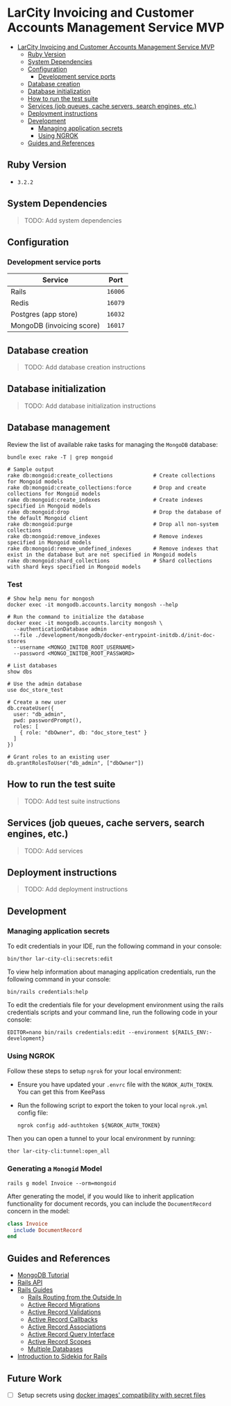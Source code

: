 # LarCity Invoicing and Customer Accounts  Management Service MVP

- [LarCity Invoicing and Customer Accounts  Management Service MVP](#larcity-invoicing-and-customer-accounts--management-service-mvp)
  - [Ruby Version](#ruby-version)
  - [System Dependencies](#system-dependencies)
  - [Configuration](#configuration)
    - [Development service ports](#development-service-ports)
  - [Database creation](#database-creation)
  - [Database initialization](#database-initialization)
  - [How to run the test suite](#how-to-run-the-test-suite)
  - [Services (job queues, cache servers, search engines, etc.)](#services-job-queues-cache-servers-search-engines-etc)
  - [Deployment instructions](#deployment-instructions)
  - [Development](#development)
    - [Managing application secrets](#managing-application-secrets)
    - [Using NGROK](#using-ngrok)
  - [Guides and References](#guides-and-references)

## Ruby Version

- `3.2.2`

## System Dependencies

> TODO: Add system dependencies

## Configuration

### Development service ports

<table>
<thead>
    <tr>
        <th>Service</th>
        <th>Port</th>
    </tr>
</thead>
<tbody>
    <tr>
        <td>Rails</td>
        <td><code>16006</code></td>
    </tr>
    <tr>
        <td>Redis</td>
        <td><code>16079</code></td>
    </tr>
    <tr>
        <td>Postgres (app store)</td>
        <td><code>16032</code></td>
    </tr>
    <tr>
        <td>MongoDB (invoicing score)</td>
        <td><code>16017</code></td>
    </tr>
</table>

## Database creation

> TODO: Add database creation instructions

## Database initialization

> TODO: Add database initialization instructions

## Database management 

Review the list of available rake tasks for managing the `MongoDB` database:

```shell
bundle exec rake -T | grep mongoid

# Sample output
rake db:mongoid:create_collections             # Create collections for Mongoid models
rake db:mongoid:create_collections:force       # Drop and create collections for Mongoid models
rake db:mongoid:create_indexes                 # Create indexes specified in Mongoid models
rake db:mongoid:drop                           # Drop the database of the default Mongoid client
rake db:mongoid:purge                          # Drop all non-system collections
rake db:mongoid:remove_indexes                 # Remove indexes specified in Mongoid models
rake db:mongoid:remove_undefined_indexes       # Remove indexes that exist in the database but are not specified in Mongoid models
rake db:mongoid:shard_collections              # Shard collections with shard keys specified in Mongoid models
```

### Test

```shell
# Show help menu for mongosh
docker exec -it mongodb.accounts.larcity mongosh --help

# Run the command to initialize the database
docker exec -it mongodb.accounts.larcity mongosh \
  --authenticationDatabase admin
  --file ./development/mongodb/docker-entrypoint-initdb.d/init-doc-stores
  --username <MONGO_INITDB_ROOT_USERNAME>
  --password <MONGO_INITDB_ROOT_PASSWORD>

# List databases
show dbs

# Use the admin database
use doc_store_test

# Create a new user
db.createUser({
  user: "db_admin",
  pwd: passwordPrompt(),
  roles: [
    { role: "dbOwner", db: "doc_store_test" }
  ]
})

# Grant roles to an existing user
db.grantRolesToUser("db_admin", ["dbOwner"])
```

## How to run the test suite

> TODO: Add test suite instructions

## Services (job queues, cache servers, search engines, etc.)

> TODO: Add services

## Deployment instructions

> TODO: Add deployment instructions

## Development

### Managing application secrets

To edit credentials in your IDE, run the following command in your console:

```shell
bin/thor lar-city-cli:secrets:edit
```

To view help information about managing application credentials, run the following command in your console:

```shell
bin/rails credentials:help
```

To edit the credentials file for your development environment using the rails credentials scripts
and your command line, run the following code in your console:

```shell
EDITOR=nano bin/rails credentials:edit --environment ${RAILS_ENV:-development}
```

### Using NGROK

Follow these steps to setup `ngrok` for your local environment:

- Ensure you have updated your `.envrc` file with the `NGROK_AUTH_TOKEN`. You can get this from KeePass
- Run the following script to export the token to your local `ngrok.yml` config file:

  ```shell
  ngrok config add-authtoken ${NGROK_AUTH_TOKEN}
  ```

Then you can open a tunnel to your local environment by running:

```shell
thor lar-city-cli:tunnel:open_all
```

### Generating a `Monogid` Model

```shell
rails g model Invoice --orm=mongoid
```

After generating the model, if you would like to inherit application functionality for document records, 
you can include the `DocumentRecord` concern in the model:

```ruby
class Invoice
  include DocumentRecord
end
```

## Guides and References

- [MongoDB Tutorial](https://www.w3schools.com/mongodb/)
- [Rails API](https://api.rubyonrails.org/)
- [Rails Guides](https://guides.rubyonrails.org/)
  - [Rails Routing from the Outside In](https://guides.rubyonrails.org/routing.html)
  - [Active Record Migrations](https://guides.rubyonrails.org/active_record_migrations.html)
  - [Active Record Validations](https://guides.rubyonrails.org/active_record_validations.html)
  - [Active Record Callbacks](https://guides.rubyonrails.org/active_record_callbacks.html)
  - [Active Record Associations](https://guides.rubyonrails.org/association_basics.html)
  - [Active Record Query Interface](https://guides.rubyonrails.org/active_record_querying.html)
  - [Active Record Scopes](https://guides.rubyonrails.org/active_record_querying.html#scopes)
  - [Multiple Databases](https://guides.rubyonrails.org/active_record_multiple_databases.html)
- [Introduction to Sidekiq for Rails](https://blog.appsignal.com/2023/09/20/an-introduction-to-sidekiq-for-ruby-on-rails.html)

## Future Work

- [ ] Setup secrets using [docker images' compatibility with secret files](https://docs.docker.com/compose/use-secrets/) 
